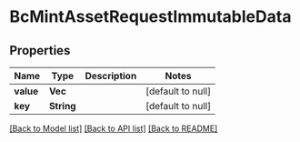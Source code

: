 # BcMintAssetRequestImmutableData

## Properties
Name | Type | Description | Notes
------------ | ------------- | ------------- | -------------
**value** | **Vec<String>** |  | [default to null]
**key** | **String** |  | [default to null]

[[Back to Model list]](../README.md#documentation-for-models) [[Back to API list]](../README.md#documentation-for-api-endpoints) [[Back to README]](../README.md)


